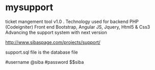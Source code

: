 # mysupport
ticket mangement tool v1.0 . Technology used for backend PHP (Codeigniter)  Front end Bootstrap, Angular JS, Jquery, Html5 &amp; Css3 Advancing the support system with next version

http://www.sibaspage.com/projects/support/

support.sql file is the database file

#username @siba
#password $$siba

